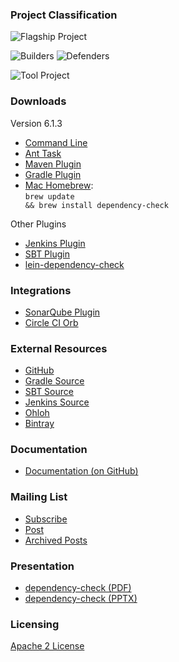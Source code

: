 ### Project Classification

![Flagship Project](/assets/images/common/owasp_level_flagship.svg "Flagship Project")

![Builders](/assets/images/common/owasp_builders.svg)
![Defenders](assets/images/common/owasp_defenders.svg)

![Tool Project](/assets/images/common/owasp_tool_project.svg)

### Downloads

Version 6.1.3
* [Command Line](https://github.com/jeremylong/DependencyCheck/releases/download/v6.1.3/dependency-check-6.1.3-release.zip)
* [Ant Task](https://github.com/jeremylong/DependencyCheck/releases/download/v6.1.3/dependency-check-ant-6.1.3-release.zip)
* [Maven Plugin](https://search.maven.org/#artifactdetails%7Corg.owasp%7Cdependency-check-maven%7C6.1.3%7Cmaven-plugin)
* [Gradle Plugin](https://search.maven.org/#artifactdetails%7Corg.owasp%7Cdependency-check-gradle%7C6.1.3%7Cgradle-plugin)
* [Mac Homebrew](https://brew.sh/):<br><code>brew update && brew install dependency-check</code>

Other Plugins
* [Jenkins Plugin](https://plugins.jenkins.io/dependency-check-jenkins-plugin)
* [SBT Plugin](https://search.maven.org/#search%7Cga%7C1%7Cg%3A%22net.vonbuchholtz%22%20a%3A%22sbt-dependency-check%22)
* [lein-dependency-check](https://github.com/livingsocial/lein-dependency-check)

### Integrations

* [SonarQube Plugin](https://github.com/SonarSecurityCommunity/dependency-check-sonar-plugin)
* [Circle CI Orb](https://github.com/entur/owasp-orb)

### External Resources

* [GitHub](https://github.com/jeremylong/DependencyCheck)
* [Gradle Source](https://github.com/jeremylong/dependency-check-gradle)
* [SBT Source](https://github.com/albuch/sbt-dependency-check)
* [Jenkins Source](https://github.com/jenkinsci/dependency-check-plugin)
* [Ohloh](https://www.ohloh.net/p/dependencycheck)
* [Bintray](https://bintray.com/jeremy-long/owasp)

### Documentation

* [Documentation (on GitHub)](https://jeremylong.github.io/DependencyCheck/)

### Mailing List

* [Subscribe](mailto:dependency-check+subscribe@googlegroups.com)
* [Post](mailto:dependency-check@googlegroups.com)
* [Archived Posts](https://groups.google.com/forum/#!forum/dependency-check)

### Presentation

* [dependency-check (PDF)](https://jeremylong.github.io/DependencyCheck/general/dependency-check.pdf)
* [dependency-check (PPTX)](https://jeremylong.github.io/DependencyCheck/general/dependency-check.pptx)

### Licensing

[Apache 2 License](https://www.apache.org/licenses/LICENSE-2.0)
